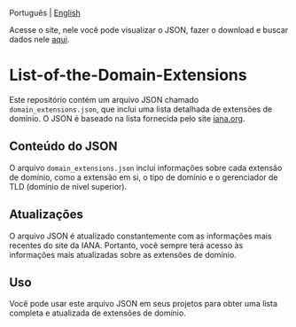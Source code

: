 Português | [English](README.md)

Acesse o site, nele você pode visualizar o JSON, fazer o download e buscar dados nele [aqui](https://kensdy.github.io/List-of-the-Domain-Extensions/index.html).

# List-of-the-Domain-Extensions
Este repositório contém um arquivo JSON chamado `domain_extensions.json`, que inclui uma lista detalhada de extensões de domínio. O JSON é baseado na lista fornecida pelo site [iana.org](https://www.iana.org/domains/root/db).

## Conteúdo do JSON

O arquivo `domain_extensions.json` inclui informações sobre cada extensão de domínio, como a extensão em si, o tipo de domínio e o gerenciador de TLD (domínio de nível superior).

## Atualizações

O arquivo JSON é atualizado constantemente com as informações mais recentes do site da IANA. Portanto, você sempre terá acesso às informações mais atualizadas sobre as extensões de domínio.

## Uso

Você pode usar este arquivo JSON em seus projetos para obter uma lista completa e atualizada de extensões de domínio.
